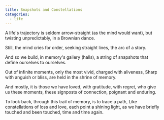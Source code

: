```yaml
---
title: Snapshots and Constellations
categories:
  - life
---
```


A life's trajectory
is seldom arrow-straight
(as the mind would want),
but twisting
unpredictably,
in a Brownian dance.

Still, the mind cries for order,
seeking straight lines,
the arc of a story.

And so we build,
in memory's gallery (halls),
a string of snapshots
that define ourselves
to ourselves.

Out of infinite moments,
only the most vivid,
charged with aliveness,
Sharp with anguish or bliss,
are held in the shrine of memory.

And mostly,
it is those we have loved,
with gratitude, with regret,
who give us these moments,
these signposts of connection,
poignant and enduring.

To look back,
through this trail of memory,
is to trace a path,
Like constellations
of loss and love,
each point a shining light,
as we have briefly touched
and been touched,
time and time again.
